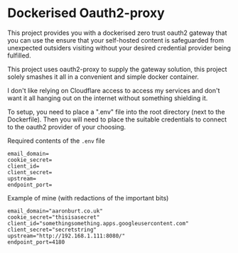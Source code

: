 # Dockerised Oauth2-proxy

This project provides you with a dockerised zero trust oauth2 gateway that you can use the ensure that your self-hosted content is safeguarded from unexpected outsiders visiting without your desired credential provider being fulfilled. 

This project uses oauth2-proxy to supply the gateway solution, this project solely smashes it all in a convenient and simple docker container. 

I don't like relying on Cloudflare access to access my services and don't want it all hanging out on the internet without something shielding it. 

To setup, you need to place a ".env" file into the root directory (next to the Dockerfile). Then you will need to place the suitable credentials to connect to the oauth2 provider of your choosing.

Required contents of the ```.env``` file
```
email_domain=
cookie_secret=
client_id=
client_secret=
upstream=
endpoint_port=
```

Example of mine (with redactions of the important bits)
```
email_domain="aaronburt.co.uk"
cookie_secret="thisisasecret"
client_id="somethingsomething.apps.googleusercontent.com"
client_secret="secretstring"
upstream="http://192.168.1.111:8080/"
endpoint_port=4180
```